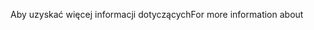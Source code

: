 <span data-ttu-id="16e64-101">Aby uzyskać więcej informacji dotyczących</span><span class="sxs-lookup"><span data-stu-id="16e64-101">For more information about</span></span>
